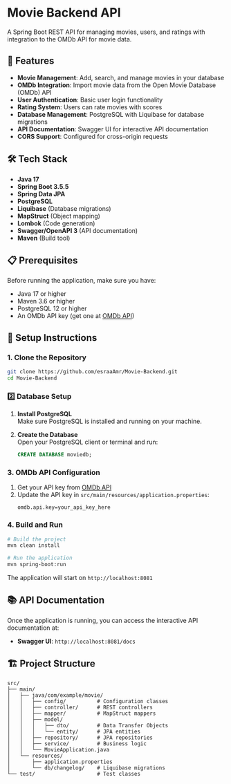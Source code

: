 # Movie Backend API

A Spring Boot REST API for managing movies, users, and ratings with integration to the OMDb API for movie data.

## 🚀 Features

- **Movie Management**: Add, search, and manage movies in your database
- **OMDb Integration**: Import movie data from the Open Movie Database (OMDb) API
- **User Authentication**: Basic user login functionality
- **Rating System**: Users can rate movies with scores
- **Database Management**: PostgreSQL with Liquibase for database migrations
- **API Documentation**: Swagger UI for interactive API documentation
- **CORS Support**: Configured for cross-origin requests

## 🛠️ Tech Stack

- **Java 17**
- **Spring Boot 3.5.5**
- **Spring Data JPA**
- **PostgreSQL**
- **Liquibase** (Database migrations)
- **MapStruct** (Object mapping)
- **Lombok** (Code generation)
- **Swagger/OpenAPI 3** (API documentation)
- **Maven** (Build tool)

## 📋 Prerequisites

Before running the application, make sure you have:

- Java 17 or higher
- Maven 3.6 or higher
- PostgreSQL 12 or higher
- An OMDb API key (get one at [OMDb API](http://www.omdbapi.com/apikey.aspx))

## 🚀 Setup Instructions

### 1. Clone the Repository

```bash
git clone https://github.com/esraaAmr/Movie-Backend.git
cd Movie-Backend
```

### 2️⃣ Database Setup

1. **Install PostgreSQL**  
   Make sure PostgreSQL is installed and running on your machine.

2. **Create the Database**  
   Open your PostgreSQL client or terminal and run:
   ```sql
   CREATE DATABASE moviedb;

### 3. OMDb API Configuration

1. Get your API key from [OMDb API](http://www.omdbapi.com/apikey.aspx)
2. Update the API key in `src/main/resources/application.properties`:
   ```properties
   omdb.api.key=your_api_key_here
   ```

### 4. Build and Run

```bash
# Build the project
mvn clean install

# Run the application
mvn spring-boot:run
```

The application will start on `http://localhost:8081`

## 📚 API Documentation

Once the application is running, you can access the interactive API documentation at:
- **Swagger UI**: `http://localhost:8081/docs`

## 🏗️ Project Structure

```
src/
├── main/
│   ├── java/com/example/movie/
│   │   ├── config/          # Configuration classes
│   │   ├── controller/      # REST controllers
│   │   ├── mapper/          # MapStruct mappers
│   │   ├── model/
│   │   │   ├── dto/         # Data Transfer Objects
│   │   │   └── entity/      # JPA entities
│   │   ├── repository/      # JPA repositories
│   │   ├── service/         # Business logic
│   │   └── MovieApplication.java
│   └── resources/
│       ├── application.properties
│       └── db/changelog/    # Liquibase migrations
└── test/                    # Test classes
```
